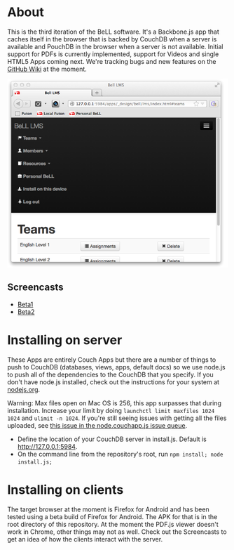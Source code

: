 # About
This is the third iteration of the BeLL software. It's a Backbone.js app that caches itself in the browser that is backed by CouchDB when a server is available and PouchDB in the browser when a server is not available. Initial support for PDFs is currently implemented, support for Videos and single HTML5 Apps coming next.  We're tracking bugs and new features on the [GitHub Wiki](https://github.com/open-learning-exchange/BeLL-Apps/wiki/@todo's) at the moment.

![Screenshot of BeLL LMS, one of many BeLL Apps](docs/screenshot.png)

## Screencasts
- [Beta1](http://www.youtube.com/watch?v=NeGSljQMQ1M)
- [Beta2](http://youtu.be/czPf-nZ5A_M)


# Installing on server
These Apps are entirely Couch Apps but there are a number of things to push to CouchDB (databases, views, apps, default docs) so we use node.js to push all of the dependencies to the CouchDB that you specify. If you don't have node.js installed, check out the instructions for your system at [nodejs.org](http://nodejs.org).

Warning: Max files open on Mac OS is 256, this app surpasses that during installation. Increase your limit by doing `launchctl limit maxfiles 1024 1024` and `ulimit -n 1024`. If you're still seeing issues with getting all the files uploaded, see [this issue in the node.couchapp.js issue queue](https://github.com/mikeal/node.couchapp.js/issues/59).

- Define the location of your CouchDB server in install.js. Default is http://127.0.0.1:5984.
- On the command line from the repository's root, run `npm install; node install.js;`


# Installing on clients

The target browser at the moment is Firefox for Android and has been tested using a beta build of Firefox for Android. The APK for that is in the root directory of this repository. At the moment the PDF.js viewer doesn't work in Chrome, other things may not as well. Check out the Screencasts to get an idea of how the clients interact with the server.

